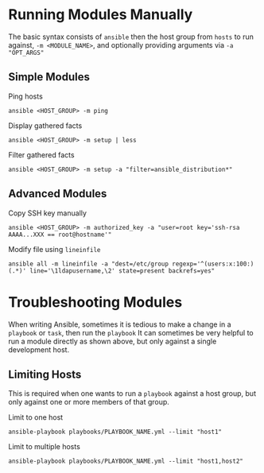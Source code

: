 # Running Modules Manually

The basic syntax consists of `ansible` then the host group from `hosts` to run against, `-m <MODULE_NAME>`, and optionally providing arguments via `-a "OPT_ARGS"`

## Simple Modules

Ping hosts
  
```
ansible <HOST_GROUP> -m ping
```

Display gathered facts
  
```
ansible <HOST_GROUP> -m setup | less
```

Filter gathered facts
  
```
ansible <HOST_GROUP> -m setup -a "filter=ansible_distribution*"
```

## Advanced Modules
  
Copy SSH key manually

```
ansible <HOST_GROUP> -m authorized_key -a "user=root key='ssh-rsa AAAA...XXX == root@hostname'"
```
	
Modify file using `lineinfile`

```
ansible all -m lineinfile -a "dest=/etc/group regexp='^(users:x:100:)(.*)' line='\1ldapusername,\2' state=present backrefs=yes"
```

# Troubleshooting Modules

When writing Ansible, sometimes it is tedious to make a change in a `playbook` or `task`, then run the `playbook`  It can sometimes be very helpful to run a module directly as shown above, but only against a single development host.

## Limiting Hosts

This is required when one wants to run a `playbook` against a host group, but only against one or more members of that group.

Limit to one host

```
ansible-playbook playbooks/PLAYBOOK_NAME.yml --limit "host1"
```
	
Limit to multiple hosts

```
ansible-playbook playbooks/PLAYBOOK_NAME.yml --limit "host1,host2"
```